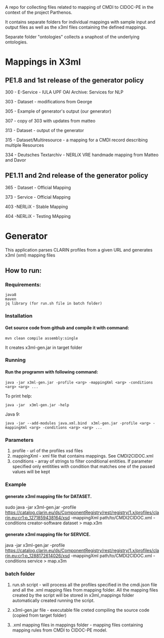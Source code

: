 
A repo for collecting files related to mapping of CMDI to CIDOC-PE in the context of the project Parthenos.

It contains separate folders for individual mappings
with sample input and output files as well as the x3ml files containing the defined mappings.

Separate folder "ontologies" collects a snaphost of the underlying ontologies.

# Mappings in X3ml 

## PE1.8 and 1st release of the generator policy 

300 - E-Service - IULA UPF OAI Archive: Services for NLP

303 - Dataset - modifications from George

305 - Example of generator's output (our generator)

307 - copy of 303 with updates from matteo

313 - Dataset - output of the generator

315 - Dataset/Multiresource - a mapping for a CMDI record describing multiple Resources

334 - Deutsches Textarchiv - NERLiX VRE handmade mapping from Matteo and Davor

## PE1.11 and 2nd release of the generator policy

365 - Dataset - Official Mapping

373 - Service - Official Mapping

403 -NERLiX - Stable Mapping

404 -NERLiX - Testing MApping

# Generator
This application parses CLARIN profiles from a given URL and generates x3ml (xml) mapping files

## How to run:

### Requirements:
	java8
	maven
	jq library (for run.sh file in batch folder)

### Installation
#### Get source code from github and compile it with command:

	mvn clean compile assembly:single
	
It creates x3ml-gen.jar in target folder
	

### Running

#### Run the programm with following command:

	java -jar x3ml-gen.jar -profile <arg> -mappingXml <arg> -conditions <arg> <arg> ...
	
To print help:

	java -jar  x3ml-gen.jar -help

Java 9:

	java -jar --add-modules java.xml.bind  x3ml-gen.jar -profile <arg> -mappingXml <arg> -conditions <arg> <arg> ...


### Parameters

1. profile    - url of the profiles xsd files
2. mappingXml - xml file that contains mappings. See CMDI2CIDOC.xml
3. conditions - array of strings to filter conditional enitities. If parameter specified only entitities with condition that matches one of the passed values will be kept

### Example	

#### generate x3ml mapping file for DATASET.

sudo java -jar  x3ml-gen.jar -profile https://catalog.clarin.eu/ds/ComponentRegistry/rest/registry/1.x/profiles/clarin.eu:cr1:p_1271859438164/xsd -mappingXml path/to/CMDI2CIDOC.xml -conditions creator-software dataset > map.x3m   
	

#### generate x3ml mapping file for SERVICE.

java -jar x3ml-gen.jar -profile https://catalog.clarin.eu/ds/ComponentRegistry/rest/registry/1.x/profiles/clarin.eu:cr1:p_1288172614026/xsd -mappingXml path/to/CMDI2CIDOC.xml -conditions service > map.x3m

### batch folder

1. run.sh script - will process all the profiles specified in the cmdi.json file and all the .xml mapping files from mapping folder. All the mapping files created by the script will be stored in x3ml_mappings folder automatically created running the script.

2. x3ml-gen.jar file - executable file creted compiling the source code (copied from target folder)

3. .xml mapping files in mappings folder - mapping files containing mapping rules from CMDI to CIDOC-PE model.


	
	
